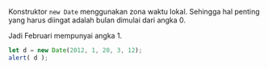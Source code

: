 Konstruktor `new Date` menggunakan zona waktu lokal. Sehingga hal penting yang harus diingat adalah bulan dimulai dari angka 0.

Jadi Februari mempunyai angka 1.

```js run
let d = new Date(2012, 1, 20, 3, 12);
alert( d );
```
